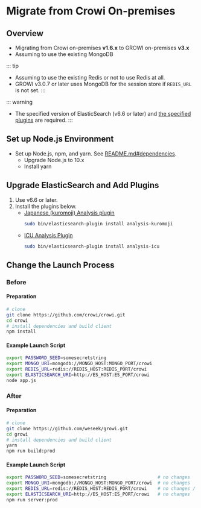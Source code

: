 # Migrate from Crowi On-premises

## Overview

- Migrating from Crowi on-premises **v1.6.x** to GROWI on-premises **v3.x**
- Assuming to use the existing MongoDB

::: tip
- Assuming to use the existing Redis or not to use Redis at all.
- GROWI v3.0.7 or later uses MongoDB for the session store if `REDIS_URL` is not set.
:::

::: warning
- The specified version of ElasticSearch (v6.6 or later) and [the specified plugins](#upgrade-elasticsearch-and-add-plugins) are required.
:::

## Set up Node.js Environment

- Set up Node.js, npm, and yarn. See [README.md#dependencies](https://github.com/weseek/growi/blob/master/README.md#dependencies).
  - Upgrade Node.js to 10.x
  - Install yarn

## Upgrade ElasticSearch and Add Plugins

1. Use v6.6 or later.
1. Install the plugins below.
    - [Japanese (kuromoji) Analysis plugin](https://www.elastic.co/guide/en/elasticsearch/plugins/current/analysis-kuromoji.html)
        ```bash
        sudo bin/elasticsearch-plugin install analysis-kuromoji
        ```
    - [ICU Analysis Plugin](https://www.elastic.co/guide/en/elasticsearch/plugins/current/analysis-icu.html)
        ```bash
        sudo bin/elasticsearch-plugin install analysis-icu
        ```

## Change the Launch Process

### Before

#### Preparation

```bash
# clone
git clone https://github.com/crowi/crowi.git
cd crowi
# install dependencies and build client
npm install
```

#### Example Launch Script

```bash
export PASSWORD_SEED=somesecretstring
export MONGO_URI=mongodb://MONGO_HOST:MONGO_PORT/crowi
export REDIS_URL=redis://REDIS_HOST:REDIS_PORT/crowi
export ELASTICSEARCH_URI=http://ES_HOST:ES_PORT/crowi
node app.js
```

### After

#### Preparation

```bash
# clone
git clone https://github.com/weseek/growi.git
cd growi
# install dependencies and build client
yarn
npm run build:prod
```

#### Example Launch Script

```bash
export PASSWORD_SEED=somesecretstring                   # no changes
export MONGO_URI=mongodb://MONGO_HOST:MONGO_PORT/crowi  # no changes
export REDIS_URL=redis://REDIS_HOST:REDIS_PORT/crowi    # no changes / remove this line
export ELASTICSEARCH_URI=http://ES_HOST:ES_PORT/crowi   # no changes
npm run server:prod
```

